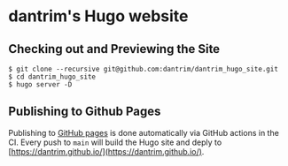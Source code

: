 # dantrim's Hugo website

## Checking out and Previewing the Site

```shell
$ git clone --recursive git@github.com:dantrim/dantrim_hugo_site.git
$ cd dantrim_hugo_site
$ hugo server -D
```

## Publishing to Github Pages

Publishing to [GitHub pages](https://pages.github.com/) is done automatically
via GitHub actions in the CI.
Every push to `main` will build the Hugo site and deply to
[https://dantrim.github.io/](https://dantrim.github.io/).
